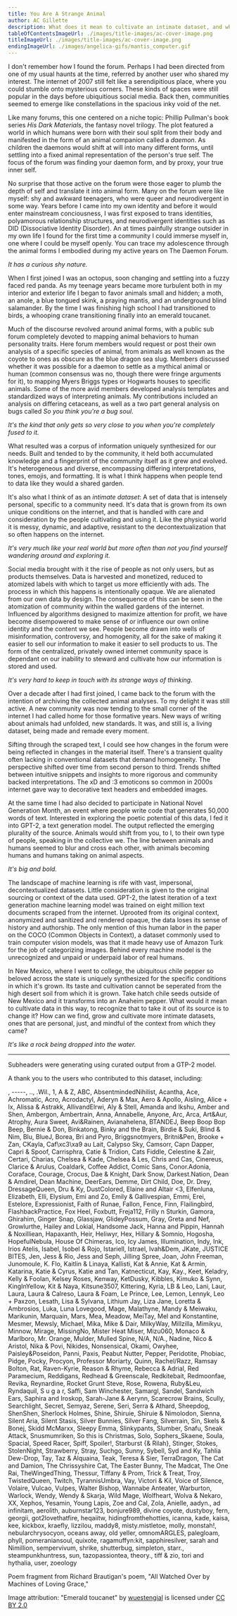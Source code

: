 ```yaml
---
title: You Are A Strange Animal
author: AC Gillette
description: What does it mean to cultivate an intimate dataset, and where can they be found? An exploration into the poetics, ethics, and value of intimate data.
tableOfContentsImageUrl: ./images/title-images/ac-cover-image.png
titleImageUrl: ./images/title-images/ac-cover-image.png
endingImageUrl: ./images/angelica-gifs/mantis_computer.gif
---
```


I don't remember how I found the forum. Perhaps I had been directed from one of my usual haunts at the time, referred by another user who shared my interest. The internet of 2007 still felt like a serendipitious place, where you could stumble onto mysterious corners. These kinds of spaces were still popular in the days before ubiquitious social media. Back then, communities seemed to emerge like constellations in the spacious inky void of the net.

Like many forums, this one centered on a niche topic: Phillip Pullman's book series _His Dark Materials_, the fantasy novel trilogy. The plot featured a world in which humans were born with their soul split from their body and manifested in the form of an animal companion called a _daemon_. As children the daemons would shift at will into many different forms, until settling into a fixed animal representation of the person's true self. The focus of the forum was finding your daemon form, and by proxy, your true inner self.

No surprise that those active on the forum were those eager to plumb the depth of self and translate it into animal form. Many on the forum were like myself: shy and awkward teenagers, who were queer and neurodivergent in some way. Years before I came into my own identity and before it would enter mainstream conciousness, I was first exposed to trans identities, polyamorous relationship structures, and neurodivergent identities such as DID (Dissociative Identity Disorder). An at times painfully strange outsider in my own life I found for the first time a community I could immerse myself in, one where I could be myself openly. You can trace my adolescence through the animal forms I embodied during my active years on The Daemon Forum.

_It has a curious shy nature._

When I first joined I was an octopus, soon changing and settling into a fuzzy faced red panda. As my teenage years became more turbulent both in my interior and exterior life I began to favor animals small and hidden; a moth, an anole, a blue tongued skink, a praying mantis, and an underground blind salamander. By the time I was finishing high school I had transitioned to birds, a whooping crane transitioning finally into an emerald toucanet.

Much of the discourse revolved around animal forms, with a public sub forum completely devoted to mapping animal behaviors to human personality traits. Here forum members would request or post their own analysis of a specific species of animal, from animals as well known as the coyote to ones as obscure as the blue dragon sea slug. Members discussed whether it was possible for a daemon to settle as a mythical animal or human (common consensus was no, though there were fringe arguments for it), to mapping Myers Briggs types or Hogwarts houses to specific animals. Some of the more avid members developed analysis templates and standardized ways of interpreting animals. My contributions included an analysis on differing cetaceans, as well as a two part general analysis on bugs called _So you think you're a bug soul_.

_It's the kind that only gets so very close to you when you're completely fused to it._

What resulted was a corpus of information uniquely synthesized for our needs. Built and tended to by the community, it held both accumulated knowledge and a fingerprint of the community itself as it grew and evolved. It's heterogeneous and diverse, encompassing differing interpretations, tones, emojis, and formatting. It is what I think happens when people tend to data like they would a shared garden.

It's also what I think of as an _intimate dataset_: A set of data that is intensely personal, specific to a community need. It's data that is grown from its own unique conditions on the internet, and that is handled with care and consideration by the people cultivating and using it. Like the physical world it is messy, dynamic, and adaptive, resistant to the decontextualization that so often happens on the internet.

_It's very much like your real world but more often than not you find yourself wandering around and exploring it._

Social media brought with it the rise of people as not only users, but as products themselves. Data is harvested and monetized, reduced to atomized labels with which to target us more efficiently with ads. The process in which this happens is intentionally opaque. We are alienated from our own data by design. The consequence of this can be seen in the atomization of community within the walled gardens of the internet. Influenced by algorithms designed to maximize attention for profit, we have become disempowered to make sense of or influence our own online identity and the content we see. People become drawn into wells of misinformation, controversy, and homogenity, all for the sake of making it easier to sell our information to make it easier to sell products to us. The form of the centralized, privately owned internet community space is dependant on our inability to steward and cultivate how our information is stored and used.

_It's very hard to keep in touch with its strange ways of thinking._

Over a decade after I had first joined, I came back to the forum with the intention of archiving the collected animal analyses. To my delight it was still active. A new community was now tending to the small corner of the internet I had called home for those formative years. New ways of writing about animals had unfolded, new standards. It was, and still is, a living dataset, being made and remade every moment.

Sifting through the scraped text, I could see how changes in the forum were being reflected in changes in the material itself. There's a transient quality often lacking in conventional datasets that demand homogeneity. The perspective shifted over time from second person to third. Trends shifted between intuitive snippets and insights to more rigorous and community backed interpretations. The xD and :3 emoticons so common in 2000s internet gave way to decorative text headers and embedded images.

At the same time I had also decided to participate in National Novel Generation Month, an event where people write code that generates 50,000 words of text. Interested in exploring the poetic potential of this data, I fed it into GPT-2, a text generation model. The output reflected the emerging plurality of the source. Animals would shift from you, to I, to their own type of people, speaking in the collective we. The line between animals and humans seemed to blur and cross each other, with animals becoming humans and humans taking on animal aspects.

_It's big and bold._

The landscape of machine learning is rife with vast, impersonal, decontextualized datasets. Little consideration is given to the original sourcing or context of the data used. GPT-2, the latest iteration of a text generation machine learning model was trained on eight million text documents scraped from the internet. Uprooted from its original context, anonymized and sanitized and rendered opaque, the data loses its sense of history and authorship. The only mention of this human labor in the paper on the COCO (Common Objects in Context), a dataset commonly used to train computer vision models, was that it made heavy use of Amazon Turk for the job of categorizing images. Behind every machine model is the unrecognized and unpaid or underpaid labor of real humans.

In New Mexico, where I went to college, the ubiquitous chile pepper so beloved across the state is uniquely synthesized for the specific conditions in which it's grown. Its taste and cultivation cannot be seperated from the high desert soil from which it is grown. Take hatch chile seeds outside of New Mexico and it transforms into an Anaheim pepper. What would it mean to cultivate data in this way, to recognize that to take it out of its source is to change it? How can we find, grow and cultivate more intimate datasets, ones that are personal, just, and mindful of the context from which they came?

_It's like a rock being dropped into the water._

---

Subheaders were generating using curated output from a GTP-2 model.

A thank you to the users who contributed to this dataset, including:

, -----, .., .Wil., 1, A & Z, ABC, AbsentmindedNihilist, Acantha, Ace, Achromatic, Acro, Acrodactyl, Aderyn & Max, Aero & Apollo, Aisling, Alice + Ix, Alissa & Astrakk, AllivandElrwi, Aly & Stell, Amanda and Ikshu, Amber and Shen, Ambergon, Ambertrain, Anna, Annabelle, Anyone, Arc, Arca, Art&Aur, Atrophy, Aura Sweet, Avi&Rainen, Avianahelena, BTANDEJ, Beep Boop Bop Beep, Bernie & Don, Binkatong, Binky and the Brain, Birdie & Suki, Blind & Nim, Blu, BlueJ, Borea, Bri and Pyro, Briggsnotmyers, Britni&Pen, Brooke + Zan, CKayla, Caf\xc3\xa9 au Lait, Calypso Sky, Camsorr, Capn Dapper, Capri & Spoof, Carrisphra, Catie & Tridion, Cats Fiddle, Celestine & Zair, Certari, Charias, Chelsea & Kade, Chelsea & Les, Chris and Cas, Cinereus, Clarice & Arulus, Coaldark, Coffee Addict, Comic Sans, Conor.Adonia, Coraface, Courage, Crocus, Dae & Knight, Dark Snow, Darkest.Nation, Dean & Amdirel, Dean Machine, DeerEars, Demme, Dirt Child, Doe, Dr. Drey, DressageQueen, Dru & Ky, DustColored, Elaine and Altair <3, Elfenluna, Elizabeth, Elli, Elysium, Emi and Zo, Emily & Gallivespian, Emmi, Erei, Estelore, Expressionist, Faith of Runae, Fallon, Fence, Finn, Flailingbird, FlashbackPractice, Fox Heel, Foxbutt, Freja112, Frilly n Sturkin, Gamora, Ghirahim, Ginger Snap, Glassjaw, GlideyPossum, Gray, Greta and Nef, Growlurthe, Hailey and Lokial, Handsome Jack, Hanna and Pippin, Hannah & Noxilliean, Hapaxanth, Heir, Heliwyr, Hex, Hillary & Somnio, Hogosha, HopefulNebula, House Of Chimeras, Ico, Icy James, Illumination, Indy, Ink, Irios Atelis, Isabel, Isobel & Rojo, Istariell, Istrael, Ivah&Dem, JKate, JUSTICE BITES, Jen, Jess & Rio, Jess and Seph, Jilling Spree, Joan, John Freeman, Junomoule, K. Flo, Kaitlin & Linaya, Kallisti, Kat & Annie, Kat & Armin, Katarina, Katie & Cyrus, Katie and Tan, Katnecticut, Kay, Kay., Keet, Keladry, Kelly & Foolan, Kelsey Roses, Kenway, KetDusky, Kibbles, Kimuko & Synn, KingInYellow, Kit & Naya, Kitsune3507, Kittering, Kyria, LB & Leo, Lani, Laur, Laura, Laura &
Calreso, Laura & Foam, Le Prince, Lee, Lemon, Lennyk, Leo + Paxzon, Lesath, Lisa & Sylvana, Lithium Jay, Liza Jane, Loretta & Ambrosios, Luka, Luna Lovegood, Mage, Malathyne, Mandy & Meiwaku, Marikunin, Marquain, Mars, Mea, Meadow, MeiTay, Mel and Konstantine, Mesmer, Mewsly, Michael, Mika, Mike & Dair, MilkyWay, Millzilla, Mimikyu, Minnow, Mirage, MissingNo, Mister Heat Miser, Mizu060, Monaco & Marlboro, Mr. Orange, Mulder, Mulled Spine, N/A, N/A., Nadine, Nico & Aristol, Nika & Povi, Nikides, Nonsensical, Okami, Owyhee, Paisley&Poseidon, Panni, Paxis, Peabut Nutter, Pepper, Peridotite, Phobiac, Pidge, Pocky, Procyon, Professor Moriarty, Quinn, Rachel/Razz, Ramsay Bolton, Rat, Raven-Kyrie, Reason & Rhyme, Rebecca & Adrial, Red Paramecium, Reddigans, Redhead & Greenscale, Redkitebait, Redmoonfae, Revika, Reynardine, Rocket Grunt Steve, Rose, Rowena, Ruby&Leu, Ryndaquil, S u g a r, Saffi, Sam Winchester, Samargl, Sandel, Sandwich Ears, Saphira and Iroskop, Sarah-Jane & Aerynn, Scarecrow Brains, Scully, Searchlight, Secret, Semyaz, Serene, Seri, Serra & Athard, Sheepdog, ShenShen, Sherlock Holmes, Shine, Shiruie, Shiruie & Nimolodon, Sienna, Silent Aria, Silent Stasis, Silver Bunnies, Silver Fang, Silverrain, Sin, Skels & Bonej, Skidd McMarxx, Sleepy Emma, Slinkypants, Slumber, Snafu, Sneak Attack, Snusmumriken, So this is Christmas, Solo, Sophers_Skaene, Soula, Spacial, Speed Racer, Spiff, Spoiler!, Starburst {& Rilah}, Stinger, Stokes, StolenNight, Strawberry, Stray, Suchgo, Sunny, Sybell, Syd and Ky, Tahlia Dew-Drop, Tay, Taz & Alquaina, Teak, Teresa & Sier, TerraDragon, The Cat and Damion, The Chrissyshire Cat, The Easter Bunny, The Madcat, The One Rai, TheWingedThing, Thessur, Tiffany & Prom, Trick & Treat, Troy, TwistedQueen, Twitch, TyrannisUmbra, Vay, Victori & Kil, Voice of Silence, Volaire, Vulcao, Vulpes, Walter Bishop, Wannabe Anteater, Warburton, Warlock, Wendy, Wendy & Skarja, Wild Mage, Wolfheart, Wolva & Nekaro, XX, Xephos, Yesamin, Young Lapis, Zoe and Cal, Zola, Anielle, aadyn., ad infinitam, aerolith, auburnstar123, bonjure989, divine coyote, dustyboy, fern, georgii, got2lovethatfire, heqaiitw, hidingfromthehotties, icanna, kade, kaisa, kee, kickbox, kraefly, lizzilou, maddy8, misty.mistletoe, molly, monstah!, nebularchrysocyon, oceans away, old yeller, omnomARGLES, palegloam, phyll, pomeraniansoul, quixote, ragamuffyn:kit, sapphiresilver, sarah and Nimillion, sempervivum, shrike, shutterbug, simpleton, starr., steampunkhuntress, sun, tazopassiontea, theory., tiff & zio, tori and hythalia, user, zoeology

Poem fragment from Richard Brautigan's poem, "All Watched Over by Machines of Loving Grace,"

Image attribution: "Emerald toucanet" by [wuestengial](https://www.flickr.com/photos/30478819@N08) is licensed under [CC BY 2.0](https://creativecommons.org/licenses/by/2.0/?ref=ccsearch&atype=html)
